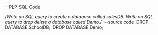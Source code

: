--PLP-SQL-Code

‎/*Write an SQL query to create a database called salesDB.
‎Write an SQL query to drop delete a database called Demo.*/
‎
‎--source code
‎
‎DROP DATABASE SchoolDB;
‎
‎DROP DATABASE Demo;
